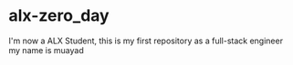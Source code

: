 # alx-zero_day
I'm now a ALX Student, this is my first repository as a full-stack engineer
my name is muayad 
